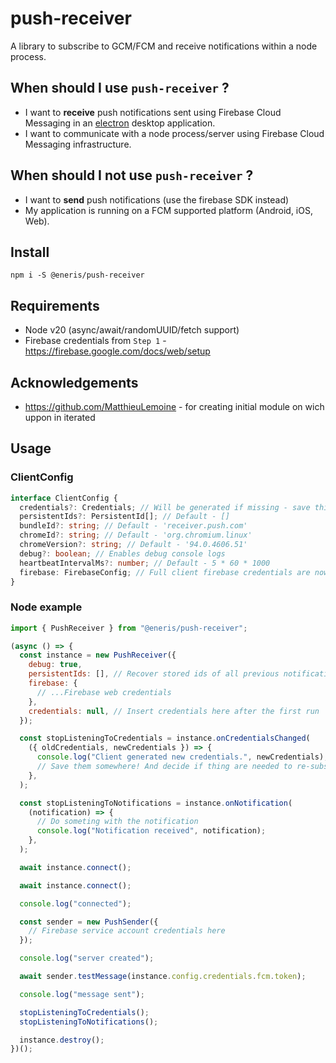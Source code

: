 # push-receiver

A library to subscribe to GCM/FCM and receive notifications within a node process.

## When should I use `push-receiver` ?

- I want to **receive** push notifications sent using Firebase Cloud Messaging in an [electron](https://github.com/electron/electron) desktop application.
- I want to communicate with a node process/server using Firebase Cloud Messaging infrastructure.

## When should I not use `push-receiver` ?

- I want to **send** push notifications (use the firebase SDK instead)
- My application is running on a FCM supported platform (Android, iOS, Web).

## Install

`npm i -S @eneris/push-receiver`

## Requirements

- Node v20 (async/await/randomUUID/fetch support)
- Firebase credentials from `Step 1` - https://firebase.google.com/docs/web/setup

## Acknowledgements

- https://github.com/MatthieuLemoine - for creating initial module on wich uppon in iterated

## Usage

### ClientConfig

```typescript
interface ClientConfig {
  credentials?: Credentials; // Will be generated if missing - save this after first use!
  persistentIds?: PersistentId[]; // Default - []
  bundleId?: string; // Default - 'receiver.push.com'
  chromeId?: string; // Default - 'org.chromium.linux'
  chromeVersion?: string; // Default - '94.0.4606.51'
  debug?: boolean; // Enables debug console logs
  heartbeatIntervalMs?: number; // Default - 5 * 60 * 1000
  firebase: FirebaseConfig; // Full client firebase credentials are now needed
}
```

### Node example

```javascript
import { PushReceiver } from "@eneris/push-receiver";

(async () => {
  const instance = new PushReceiver({
    debug: true,
    persistentIds: [], // Recover stored ids of all previous notifications
    firebase: {
      // ...Firebase web credentials
    },
    credentials: null, // Insert credentials here after the first run
  });

  const stopListeningToCredentials = instance.onCredentialsChanged(
    ({ oldCredentials, newCredentials }) => {
      console.log("Client generated new credentials.", newCredentials);
      // Save them somewhere! And decide if thing are needed to re-subscribe
    },
  );

  const stopListeningToNotifications = instance.onNotification(
    (notification) => {
      // Do someting with the notification
      console.log("Notification received", notification);
    },
  );

  await instance.connect();

  await instance.connect();

  console.log("connected");

  const sender = new PushSender({
    // Firebase service account credentials here
  });

  console.log("server created");

  await sender.testMessage(instance.config.credentials.fcm.token);

  console.log("message sent");

  stopListeningToCredentials();
  stopListeningToNotifications();

  instance.destroy();
})();
```
